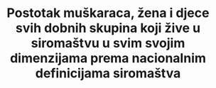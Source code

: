 ---
target: >-
  Do 2030. smanjiti najmanje za polovicu postotak muškaraca, žena i djece svih dobnih skupina koja žive u siromaštvu u svim svojim dimenzijama prema nacionalnim definicijama siromaštva
indicator_name: >-
  Postotak muškaraca, žena i djece svih dobnih skupina koji žive u siromaštvu u svim svojim dimenzijama prema nacionalnim definicijama  siromaštva
title: >-
  Postotak muškaraca, žena i djece svih dobnih skupina koji žive u siromaštvu u svim svojim dimenzijama prema nacionalnim definicijama  siromaštva
permalink: /1-2-2/
sdg_goal: 1
layout: indicator
indicator: 1.2.2
graph: bar
graph_type_description: Bar  graph
graph_status_notes: Graphed
indicator_variable: tot_proportion_belownatpov_line
un_designated_tier: '2'
un_custodial_agency: 'National  Governments  (Partnering  Agencies:  UNICEF,  World  Bank,  UNDP)'
variable_description: null
variable_notes: null
target_id: '1.2'
has_metadata: false
goal_meta_link: 'http://unstats.un.org/sdgs/files/metadata-compilation/Metadata-Goal-1.pdf'
goal_meta_link_page: 6
source_title: null
source_notes: null
published: true
comments_and_limitations: See  indicator  1.2.1  for  available  US  data  on  national  poverty  rate.  

---